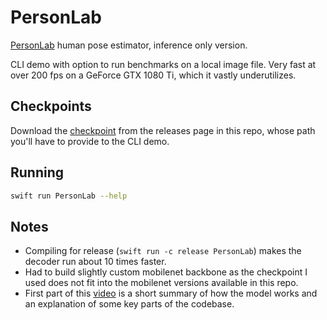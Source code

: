 # PersonLab

[PersonLab](https://arxiv.org/abs/1803.08225) human pose estimator, inference only version.

CLI demo with option to run benchmarks on a local image file. Very fast at over 200 fps on a GeForce GTX 1080 Ti, which it vastly underutilizes.

## Checkpoints
Download the [checkpoint](https://github.com/joaqo/swift-models/releases/download/PersonlabDemo/personlabCheckpoint.tar.gz) from the releases page in this repo, whose path you'll have to provide to the CLI demo.

## Running
```bash
swift run PersonLab --help
```

## Notes
- Compiling for release (`swift run -c release PersonLab`) makes the decoder run about 10 times faster.
- Had to build slightly custom mobilenet backbone as the checkpoint I used does not fit into the mobilenet versions available in this repo.
- First part of this [video](https://www.youtube.com/watch?v=WxFPrypPBpU) is a short summary of how the model works and an explanation of some key parts of the codebase.
